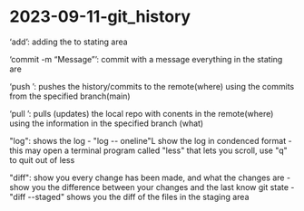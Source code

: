 # 2023-09-11-git_history
‘add<FILENAMES>’: adding the <FILENAMES> to stating area

‘commit -m “Message”’: commit with a message everything in the stating are

‘push <where> <what>’: pushes the history/commits to the remote(where) using the commits from the specified branch(main) 

‘pull <where> <what>’: pulls (updates) the local repo with conents in the remote(where) using the information in the specified branch (what)

"log": shows the log
    - "log -- oneline"L show the log in condenced format
    - this may open a terminal program called "less" that lets you scroll, use "q" to quit out of less 

"diff": show you every change has been made, and what the changes are 
    - show you the difference between your changes and the last know git state
    - "diff --staged" shows you the diff of the files in the staging area